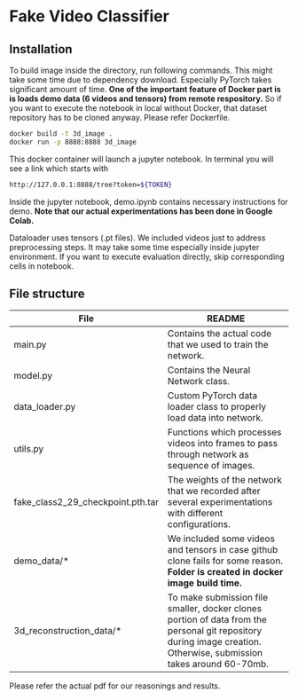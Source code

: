 # Fake Video Classifier
## Installation

To build image inside the directory, run following commands. This might take some time due to dependency download. Especially PyTorch takes significant amount of time. **One of the important feature of Docker part is is loads demo data (6 videos and tensors) from remote respository.** So if you want to execute the notebook in local without Docker, that dataset repository has to be cloned anyway. Please refer Dockerfile.

```sh
docker build -t 3d_image .
docker run -p 8888:8888 3d_image
```
This docker container will launch a jupyter notebook. In terminal you will see a link which starts with
```sh
http://127.0.0.1:8888/tree?token=${TOKEN}
```
Inside the jupyter notebook, demo.ipynb contains necessary instructions for demo. **Note that our actual experimentations has been done in Google Colab.**

Dataloader uses tensors (.pt files). We included videos just to address preprocessing steps. It may take some time especially inside jupyter environment. If you want to execute evaluation directly, skip corresponding cells in notebook. 
## File structure

| File | README |
| ------ | ------ |
| main.py | Contains the actual code that we used to train the network.|
| model.py | Contains the Neural Network class. |
| data_loader.py| Custom PyTorch data loader class to properly load data into network.|
| utils.py | Functions which processes videos into frames to pass through network as sequence of images. |
| fake_class2_29_checkpoint.pth.tar | The weights of the network that we recorded after several experimentations with different configurations.|
| demo_data/* | We included some videos and tensors in case github clone fails for some reason. **Folder is created in docker image build time.** |
| 3d_reconstruction_data/* | To make submission file smaller, docker clones portion of data from the personal git repository during image creation. Otherwise, submission takes around 60-70mb.  |

Please refer the actual pdf for our reasonings and results.